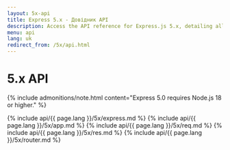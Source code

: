 ```yaml
---
layout: 5x-api
title: Express 5.x - Довідник API
description: Access the API reference for Express.js 5.x, detailing all modules, methods, and properties for building web applications with this latest version.
menu: api
lang: uk
redirect_from: /5x/api.html
---
```


<div id="api-doc" markdown="1">

  <h1>5.x API</h1>

{% include admonitions/note.html content="Express 5.0 requires Node.js 18 or higher." %}

{% include api/{{ page.lang }}/5x/express.md %}
{% include api/{{ page.lang }}/5x/app.md %}
{% include api/{{ page.lang }}/5x/req.md %}
{% include api/{{ page.lang }}/5x/res.md %}
{% include api/{{ page.lang }}/5x/router.md %}

</div>
